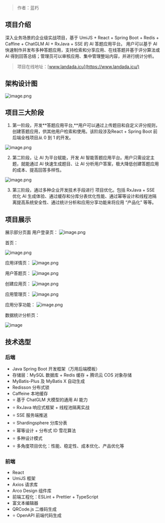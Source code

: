 > 作者：蓝朽

## 项目介绍
深入业务场景的企业级实战项目，基于 UmiJS + React + Spring Boot + Redis + Caffine + ChatGLM AI + RxJava + SSE 的 AI 答题应用平台。
用户可以基于 AI 快速制作并发布多种答题应用，支持检索和分享应用、在线答题并基于评分算法或 AI 得到回答总结；管理员可以审核应用、集中管理整站内容，并进行统计分析。

> 项目在线地址：[www.landada.icu](https://www.landada.icu/)

## 架构设计图
![image.png](https://cdn.nlark.com/yuque/0/2024/png/35349136/1723097267066-5a2abece-c212-4606-a008-bd3e3461b493.png#averageHue=%23f4e9dc&clientId=u38ded80c-8acd-4&from=paste&height=738&id=u0e5251c3&originHeight=923&originWidth=969&originalType=binary&ratio=1.25&rotation=0&showTitle=false&size=150230&status=done&style=none&taskId=u70f892fb-3ff6-4c16-a59c-6a601447435&title=&width=775.2)
## 项目三大阶段

1. 第一阶段，开发**答题应用平台,**用户可以通过上传题目和自定义评分规则，创建答题应用，供其他用户检索和使用。该阶段涉及React + Spring Boot 前后端全栈项目从 0 到 1 的开发。

![image.png](https://cdn.nlark.com/yuque/0/2024/png/35349136/1723095339909-427fc735-7779-45b4-9167-e6d19143f0e9.png#averageHue=%23f5f0ee&clientId=u38ded80c-8acd-4&from=paste&height=862&id=u50a9eb4f&originHeight=1077&originWidth=1798&originalType=binary&ratio=1.25&rotation=0&showTitle=false&size=839304&status=done&style=none&taskId=u6405da0a-1dc8-4351-9460-02abc433b9c&title=&width=1438.4)

2. 第二阶段，让 AI 为平台赋能，开发 AI 智能答题应用平台。用户只需设定主题，就能通过 AI 快速生成题目、让 AI 分析用户答案，极大降低创建答题应用的成本、提高回答多样性。

![image.png](https://cdn.nlark.com/yuque/0/2024/png/35349136/1723095970141-7f86296c-4de0-4bb9-9222-5045be772fd1.png#averageHue=%23fefdfd&clientId=u38ded80c-8acd-4&from=paste&height=841&id=u1134040a&originHeight=1051&originWidth=1798&originalType=binary&ratio=1.25&rotation=0&showTitle=false&size=263185&status=done&style=none&taskId=u494028c5-71d1-4c3c-b1f4-2c01515252b&title=&width=1438.4)

3. 第三阶段，通过多种企业开发技术手段进行 项目优化。包括 RxJava + SSE 优化 AI 生成体验、通过缓存和分库分表优化性能、通过幂等设计和线程池隔离提高系统安全性、通过统计分析和应用分享功能来将应用 “产品化” 等等。

## 项目展示
展示部分页面
用户登录页：
![image.png](https://cdn.nlark.com/yuque/0/2024/png/35349136/1723096096126-1406cc28-ba79-43aa-bf9b-1b12d991d5fe.png#averageHue=%23a4d4ac&clientId=u38ded80c-8acd-4&from=paste&height=885&id=u3da6eefb&originHeight=1106&originWidth=1858&originalType=binary&ratio=1.25&rotation=0&showTitle=false&size=1349472&status=done&style=none&taskId=u80c95ec7-305f-445f-a823-e38c6cd7ad6&title=&width=1486.4)

首页：

![image.png](https://cdn.nlark.com/yuque/0/2024/png/35349136/1723381533813-37bee559-221c-4267-b0fa-a7fd136729bc.png?x-oss-process=image%2Fformat%2Cwebp%2Fresize%2Cw_937%2Climit_0)

应用详情页：
![image.png](https://cdn.nlark.com/yuque/0/2024/png/35349136/1723096155175-331688a9-e596-498e-9363-de03cf8e188b.png#averageHue=%23faf6f5&clientId=u38ded80c-8acd-4&from=paste&height=546&id=u22edaf66&originHeight=683&originWidth=1847&originalType=binary&ratio=1.25&rotation=0&showTitle=false&size=350540&status=done&style=none&taskId=u12f3d324-cadd-4d50-82ed-366819945c3&title=&width=1477.6)

用户答题页：
![image.png](https://cdn.nlark.com/yuque/0/2024/png/35349136/1723096173227-866b4335-889c-44a8-a540-c858a7f0e244.png#averageHue=%23fefefd&clientId=u38ded80c-8acd-4&from=paste&height=439&id=ud40be6c5&originHeight=549&originWidth=1858&originalType=binary&ratio=1.25&rotation=0&showTitle=false&size=58835&status=done&style=none&taskId=u33991277-3f04-4bc3-98fb-6a2ef5c16df&title=&width=1486.4)

创建应用页：
![image.png](https://cdn.nlark.com/yuque/0/2024/png/35349136/1723096197736-97123967-a72d-4237-8694-e4a0d2ae804e.png#averageHue=%23fefefd&clientId=u38ded80c-8acd-4&from=paste&height=535&id=u5e27ef31&originHeight=669&originWidth=1857&originalType=binary&ratio=1.25&rotation=0&showTitle=false&size=68576&status=done&style=none&taskId=uf3a60ee2-9854-49a5-9258-bb240002c9a&title=&width=1485.6)

应用管理页：
![image.png](https://cdn.nlark.com/yuque/0/2024/png/35349136/1723096269674-7a12037b-3f69-44bf-a828-4503974db47f.png#averageHue=%23d3eac6&clientId=u38ded80c-8acd-4&from=paste&height=754&id=u972db629&originHeight=943&originWidth=1827&originalType=binary&ratio=1.25&rotation=0&showTitle=false&size=275866&status=done&style=none&taskId=ued09a028-7e3d-4b69-9cd1-39628cc463d&title=&width=1461.6)

应用分享功能：
![image.png](https://cdn.nlark.com/yuque/0/2024/png/35349136/1723096319204-1f1b1e37-80e8-46d2-9f96-2ea212531de2.png#averageHue=%23535c5f&clientId=u38ded80c-8acd-4&from=paste&height=565&id=u770388ff&originHeight=706&originWidth=1317&originalType=binary&ratio=1.25&rotation=0&showTitle=false&size=419371&status=done&style=none&taskId=u99569719-ff0b-478c-9b56-64568f533ad&title=&width=1053.6)



数据统计分析页：

![image](https://cdn.nlark.com/yuque/0/2024/png/35349136/1723381552793-b0f823fb-1be3-4a8c-90ad-604dace1fe75.png?x-oss-process=image%2Fformat%2Cwebp%2Fresize%2Cw_937%2Climit_0)



## 技术选型

### 后端

- Java Spring Boot 开发框架（万用后端模板）
- 存储层：MySQL 数据库 + Redis 缓存 + 腾讯云 COS 对象存储
- MyBatis-Plus 及 MyBatis X 自动生成
- Redisson 分布式锁
- Caffeine 本地缓存
- ⭐️ 基于 ChatGLM 大模型的通用 AI 能力
- ⭐️ RxJava 响应式框架 + 线程池隔离实战
- ⭐️ SSE 服务端推送
- ⭐️ Shardingsphere 分库分表
- ⭐️ 幂等设计 + 分布式 ID 雪花算法
- ⭐️ 多种设计模式
- ⭐️ 多角度项目优化：性能、稳定性、成本优化、产品优化等

### 前端

- React 
- UmiJS 框架
- Axios 请求库
- Arco Design 组件库
- 前端工程化：ESLint + Prettier + TypeScript
- 富文本编辑器
- QRCode.js 二维码生成
- ⭐️ OpenAPI 前端代码生成



